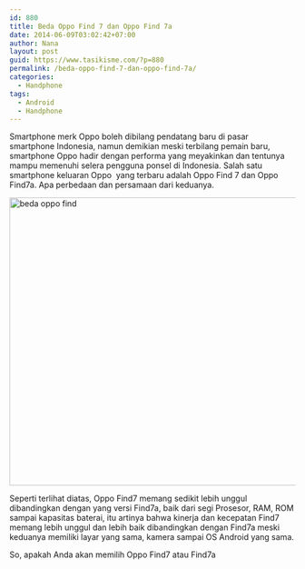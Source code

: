 ```yaml
---
id: 880
title: Beda Oppo Find 7 dan Oppo Find 7a
date: 2014-06-09T03:02:42+07:00
author: Nana
layout: post
guid: https://www.tasikisme.com/?p=880
permalink: /beda-oppo-find-7-dan-oppo-find-7a/
categories:
  - Handphone
tags:
  - Android
  - Handphone
---
```

Smartphone merk Oppo boleh dibilang pendatang baru di pasar smartphone Indonesia, namun demikian meski terbilang pemain baru, smartphone Oppo hadir dengan performa yang meyakinkan dan tentunya mampu memenuhi selera pengguna ponsel di Indonesia. Salah satu smartphone keluaran Oppo  yang terbaru adalah Oppo Find 7 dan Oppo Find7a. Apa perbedaan dan persamaan dari keduanya.

<img loading="lazy"  src="https://3.bp.blogspot.com/-NF8Qg2oyTo8/U5Ujf0bylQI/AAAAAAAADOA/qtbbURxjzIA/s1600/beda_oppo_find7_dan_oppo_find7a.jpg" alt="beda oppo find" width="600" height="507" /> 

Seperti terlihat diatas, Oppo Find7 memang sedikit lebih unggul dibandingkan dengan yang versi Find7a, baik dari segi Prosesor, RAM, ROM sampai kapasitas baterai, itu artinya bahwa kinerja dan kecepatan Find7 memang lebih unggul dan lebih baik dibandingkan dengan Find7a meski keduanya memiliki layar yang sama, kamera sampai OS Android yang sama.

So, apakah Anda akan memilih Oppo Find7 atau Find7a